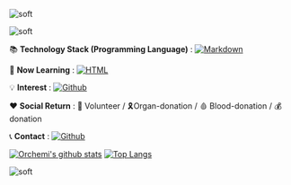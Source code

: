![soft](https://capsule-render.vercel.app/api?height=40&type=soft&color=ffffff&text=가슴이%20뛰는%20일을%20찾다&fontColor=ffd700&fontSize=30)

<!--
**Orchemi/I-am** is a ✨ _special_ ✨ repository because its `README.md` (this file) appears on your GitHub profile.

![header](https://capsule-render.vercel.app/api?type=waving&color=auto&height=300&section=header&text=capsule%20render&fontSize=90)


Here are some ideas to get you started:

- 🔭 I’m currently working on ...
- 🌱 I’m currently learning ...
- 👯 I’m looking to collaborate on ...
- 🤔 I’m looking for help with ...
- 💬 Ask me about ...
- 📫 How to reach me: ...
- 😄 Pronouns: ...
- ⚡ Fun fact: ...
- 📝 :memo:
- 💻 :computer:
- 😊 :blush:
-->

![soft](https://capsule-render.vercel.app/api?height=80&type=soft&color=ffd700&text=HAPPY%20DEVELOPER,%20Orchemi&fontColor=ffffff&fontSize=30)

📚 <b>Technology Stack (Programming Language)</b> : 
[![Markdown](https://img.shields.io/badge/Markdown-392F31?logo=Markdown&logoColor=white)](https://github.com/topics/Markdown)

🏫 <b>Now Learning</b> : [![HTML](https://img.shields.io/badge/HTML-FFFFFF?logo=HTML&logoColor=black)](https://github.com/topics/HTML)

💡 <b>Interest</b> : [![Github](https://img.shields.io/badge/Github%20Blog-392F31?logo=Github&logoColor=white)](https://github.com/topics/Github)

♥ <b>Social Return</b> : 💪 Volunteer / 🎗Organ-donation / 🩸 Blood-donation / 💰 donation

📞 <b>Contact</b> : [![Github](http://img.shields.io/badge/-Github%20Blog-black?style=flat-square&logo=github&link=https://Orchemi.github.io/)](https://Orchemi.github.io/)

[![Orchemi's github stats](https://github-readme-stats.vercel.app/api?username=Orchemi)](https://github.com/anuraghazra/github-readme-stats)
[![Top Langs](https://github-readme-stats.vercel.app/api/top-langs/?username=Orchemi&layout=compact)](https://github.com/anuraghazra/github-readme-stats)

![soft](https://capsule-render.vercel.app/api?height=10&type=soft&color=ffd700&fontColor=ffffff&fontSize=30&section=footer)
